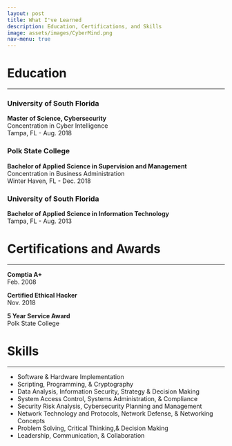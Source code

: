 ```yaml
---
layout: post
title: What I've Learned
description: Education, Certifications, and Skills
image: assets/images/CyberMind.png
nav-menu: true
---
```

  <div class="content">
  <h1>Education</h1>
  <hr>
  <h3>University of South Florida</h3>
  <p><b>Master of Science, Cybersecurity </b><br> Concentration in Cyber Intelligence <br>Tampa, FL - Aug. 2018</p>
    <h3>Polk State College</h3>
  <p><b>Bachelor of Applied Science in Supervision and Management</b><br>Concentration in Business Administration <br>Winter Haven, FL - Dec. 2018</p>
    <h3>University of South Florida</h3>
  <p><b>Bachelor of Applied Science in Information Technology</b><br>Tampa, FL - Aug. 2013</p>

  <h1> Certifications and Awards</h1>
  <hr>
  <p><b>Comptia A+</b><br>Feb. 2008</p>
  <p><b>Certified Ethical Hacker</b><br>Nov. 2018</p>
  <p><b>5 Year Service Award</b><br>Polk State College</p>
  
          
<h1>Skills</h1>
<hr>
<ul>
    <li>Software & Hardware Implementation </li>
    <li>Scripting, Programming, & Cryptography </li>
    <li>Data Analysis, Information Security, Strategy & Decision Making</li>
    <li>System Access Control, Systems Administration, & Compliance
    <li>Security Risk Analysis, Cybersecurity Planning and Management</li>
    <li>Network Technology and Protocols, Network Defense, & Networking Concepts</li>
    <li>Problem Solving, Critical Thinking,& Decision Making</li>
    <li>Leadership, Communication, & Collaboration</li>

